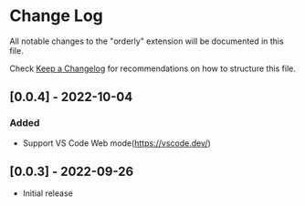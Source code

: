 # Change Log

All notable changes to the "orderly" extension will be documented in this file.

Check [Keep a Changelog](http://keepachangelog.com/) for recommendations on how to structure this file.

## [0.0.4] - 2022-10-04
### Added
- Support VS Code Web mode(https://vscode.dev/)

## [0.0.3] - 2022-09-26
- Initial release
